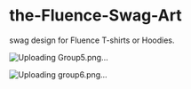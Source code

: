 # the-Fluence-Swag-Art
 swag design for Fluence T-shirts or Hoodies.

![Uploading Group5.png…]()

![Uploading group6.png…]()
